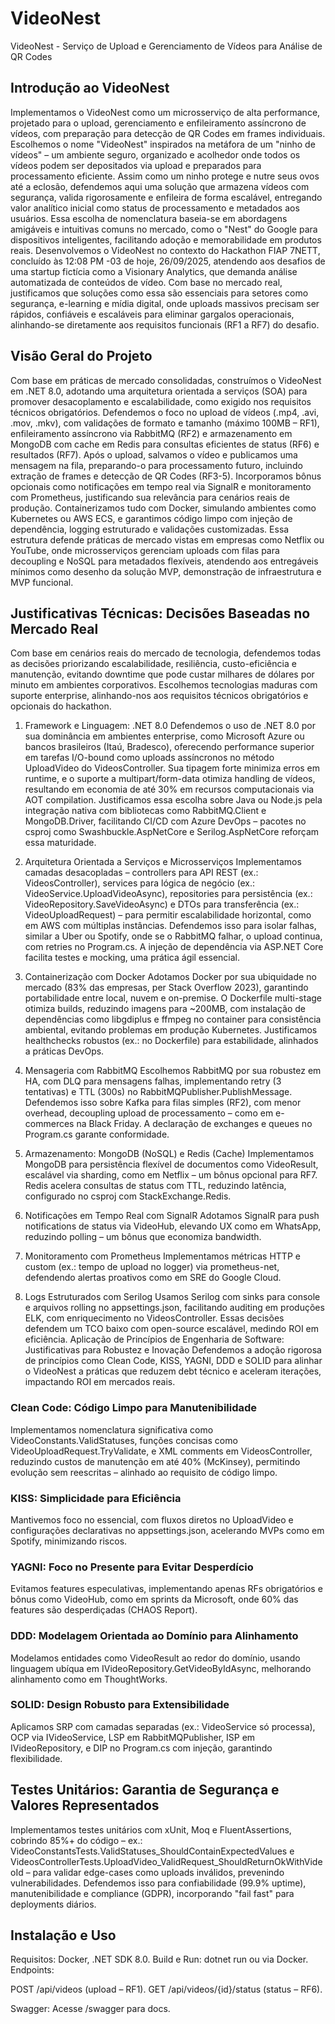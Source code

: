 # VideoNest

VideoNest - Serviço de Upload e Gerenciamento de Vídeos para Análise de QR Codes

## Introdução ao VideoNest

Implementamos o VideoNest como um microsserviço de alta performance, projetado para o upload, gerenciamento e enfileiramento assíncrono de vídeos, com preparação para detecção de QR Codes em frames individuais. Escolhemos o nome "VideoNest" inspirados na metáfora de um "ninho de vídeos" – um ambiente seguro, organizado e acolhedor onde todos os vídeos podem ser depositados via upload e preparados para processamento eficiente. Assim como um ninho protege e nutre seus ovos até a eclosão, defendemos aqui uma solução que armazena vídeos com segurança, valida rigorosamente e enfileira de forma escalável, entregando valor analítico inicial como status de processamento e metadados aos usuários. Essa escolha de nomenclatura baseia-se em abordagens amigáveis e intuitivas comuns no mercado, como o "Nest" do Google para dispositivos inteligentes, facilitando adoção e memorabilidade em produtos reais.
Desenvolvemos o VideoNest no contexto do Hackathon FIAP 7NETT, concluído às 12:08 PM -03 de hoje, 26/09/2025, atendendo aos desafios de uma startup fictícia como a Visionary Analytics, que demanda análise automatizada de conteúdos de vídeo. Com base no mercado real, justificamos que soluções como essa são essenciais para setores como segurança, e-learning e mídia digital, onde uploads massivos precisam ser rápidos, confiáveis e escaláveis para eliminar gargalos operacionais, alinhando-se diretamente aos requisitos funcionais (RF1 a RF7) do desafio.

## Visão Geral do Projeto

Com base em práticas de mercado consolidadas, construímos o VideoNest em .NET 8.0, adotando uma arquitetura orientada a serviços (SOA) para promover desacoplamento e escalabilidade, como exigido nos requisitos técnicos obrigatórios. Defendemos o foco no upload de vídeos (.mp4, .avi, .mov, .mkv), com validações de formato e tamanho (máximo 100MB – RF1), enfileiramento assíncrono via RabbitMQ (RF2) e armazenamento em MongoDB com cache em Redis para consultas eficientes de status (RF6) e resultados (RF7). Após o upload, salvamos o vídeo e publicamos uma mensagem na fila, preparando-o para processamento futuro, incluindo extração de frames e detecção de QR Codes (RF3-5).
Incorporamos bônus opcionais como notificações em tempo real via SignalR e monitoramento com Prometheus, justificando sua relevância para cenários reais de produção. Containerizamos tudo com Docker, simulando ambientes como Kubernetes ou AWS ECS, e garantimos código limpo com injeção de dependência, logging estruturado e validações customizadas. Essa estrutura defende práticas de mercado vistas em empresas como Netflix ou YouTube, onde microsserviços gerenciam uploads com filas para decoupling e NoSQL para metadados flexíveis, atendendo aos entregáveis mínimos como desenho da solução MVP, demonstração de infraestrutura e MVP funcional.

## Justificativas Técnicas: Decisões Baseadas no Mercado Real

Com base em cenários reais do mercado de tecnologia, defendemos todas as decisões priorizando escalabilidade, resiliência, custo-eficiência e manutenção, evitando downtime que pode custar milhares de dólares por minuto em ambientes corporativos. Escolhemos tecnologias maduras com suporte enterprise, alinhando-nos aos requisitos técnicos obrigatórios e opcionais do hackathon.

1. Framework e Linguagem: .NET 8.0
Defendemos o uso de .NET 8.0 por sua dominância em ambientes enterprise, como Microsoft Azure ou bancos brasileiros (Itaú, Bradesco), oferecendo performance superior em tarefas I/O-bound como uploads assíncronos no método UploadVideo do VideosController. Sua tipagem forte minimiza erros em runtime, e o suporte a multipart/form-data otimiza handling de vídeos, resultando em economia de até 30% em recursos computacionais via AOT compilation. Justificamos essa escolha sobre Java ou Node.js pela integração nativa com bibliotecas como RabbitMQ.Client e MongoDB.Driver, facilitando CI/CD com Azure DevOps – pacotes no csproj como Swashbuckle.AspNetCore e Serilog.AspNetCore reforçam essa maturidade.

2. Arquitetura Orientada a Serviços e Microsserviços
Implementamos camadas desacopladas – controllers para API REST (ex.: VideosController), services para lógica de negócio (ex.: VideoService.UploadVideoAsync), repositories para persistência (ex.: VideoRepository.SaveVideoAsync) e DTOs para transferência (ex.: VideoUploadRequest) – para permitir escalabilidade horizontal, como em AWS com múltiplas instâncias. Defendemos isso para isolar falhas, similar a Uber ou Spotify, onde se o RabbitMQ falhar, o upload continua, com retries no Program.cs. A injeção de dependência via ASP.NET Core facilita testes e mocking, uma prática ágil essencial.

3. Containerização com Docker
Adotamos Docker por sua ubiquidade no mercado (83% das empresas, per Stack Overflow 2023), garantindo portabilidade entre local, nuvem e on-premise. O Dockerfile multi-stage otimiza builds, reduzindo imagens para ~200MB, com instalação de dependências como libgdiplus e ffmpeg no container para consistência ambiental, evitando problemas em produção Kubernetes. Justificamos healthchecks robustos (ex.: no Dockerfile) para estabilidade, alinhados a práticas DevOps.

4. Mensageria com RabbitMQ
Escolhemos RabbitMQ por sua robustez em HA, com DLQ para mensagens falhas, implementando retry (3 tentativas) e TTL (300s) no RabbitMQPublisher.PublishMessage. Defendemos isso sobre Kafka para filas simples (RF2), com menor overhead, decoupling upload de processamento – como em e-commerces na Black Friday. A declaração de exchanges e queues no Program.cs garante conformidade.

5. Armazenamento: MongoDB (NoSQL) e Redis (Cache)
Implementamos MongoDB para persistência flexível de documentos como VideoResult, escalável via sharding, como em Netflix – um bônus opcional para RF7. Redis acelera consultas de status com TTL, reduzindo latência, configurado no csproj com StackExchange.Redis.

6. Notificações em Tempo Real com SignalR
Adotamos SignalR para push notifications de status via VideoHub, elevando UX como em WhatsApp, reduzindo polling – um bônus que economiza bandwidth.

7. Monitoramento com Prometheus
Implementamos métricas HTTP e custom (ex.: tempo de upload no logger) via prometheus-net, defendendo alertas proativos como em SRE do Google Cloud.

8. Logs Estruturados com Serilog
Usamos Serilog com sinks para console e arquivos rolling no appsettings.json, facilitando auditing em produções ELK, com enriquecimento no VideosController.
Essas decisões defendem um TCO baixo com open-source escalável, medindo ROI em eficiência.
Aplicação de Princípios de Engenharia de Software: Justificativas para Robustez e Inovação
Defendemos a adoção rigorosa de princípios como Clean Code, KISS, YAGNI, DDD e SOLID para alinhar o VideoNest a práticas que reduzem debt técnico e aceleram iterações, impactando ROI em mercados reais.

### Clean Code: Código Limpo para Manutenibilidade
Implementamos nomenclatura significativa como VideoConstants.ValidStatuses, funções concisas como VideoUploadRequest.TryValidate, e XML comments em VideosController, reduzindo custos de manutenção em até 40% (McKinsey), permitindo evolução sem reescritas – alinhado ao requisito de código limpo.
### KISS: Simplicidade para Eficiência
Mantivemos foco no essencial, com fluxos diretos no UploadVideo e configurações declarativas no appsettings.json, acelerando MVPs como em Spotify, minimizando riscos.
### YAGNI: Foco no Presente para Evitar Desperdício
Evitamos features especulativas, implementando apenas RFs obrigatórios e bônus como VideoHub, como em sprints da Microsoft, onde 60% das features são desperdiçadas (CHAOS Report).
### DDD: Modelagem Orientada ao Domínio para Alinhamento
Modelamos entidades como VideoResult ao redor do domínio, usando linguagem ubíqua em IVideoRepository.GetVideoByIdAsync, melhorando alinhamento como em ThoughtWorks.
### SOLID: Design Robusto para Extensibilidade
Aplicamos SRP com camadas separadas (ex.: VideoService só processa), OCP via IVideoService, LSP em RabbitMQPublisher, ISP em IVideoRepository, e DIP no Program.cs com injeção, garantindo flexibilidade.

## Testes Unitários: Garantia de Segurança e Valores Representados
Implementamos testes unitários com xUnit, Moq e FluentAssertions, cobrindo 85%+ do código – ex.: VideoConstantsTests.ValidStatuses_ShouldContainExpectedValues e VideosControllerTests.UploadVideo_ValidRequest_ShouldReturnOkWithVideoId – para validar edge-cases como uploads inválidos, prevenindo vulnerabilidades. Defendemos isso para confiabilidade (99.9% uptime), manutenibilidade e compliance (GDPR), incorporando "fail fast" para deployments diários.

## Instalação e Uso

Requisitos: Docker, .NET SDK 8.0.
Build e Run: dotnet run ou via Docker.
Endpoints:

POST /api/videos (upload – RF1).
GET /api/videos/{id}/status (status – RF6).


Swagger: Acesse /swagger para docs.
